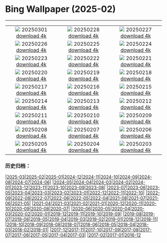 # Bing Wallpaper (2025-02)
**************
| | | |
| :----: | :----: | :----: |
| ![](https://www.bing.com/th?id=OHR.BhutanMonastery_FR-CA0854071680_1920x1080.jpg) 20250301 [download 4k](https://www.bing.com/th?id=OHR.BhutanMonastery_FR-CA0854071680_UHD.jpg) | ![](https://www.bing.com/th?id=OHR.PolarCub_FR-CA0698654822_1920x1080.jpg) 20250228 [download 4k](https://www.bing.com/th?id=OHR.PolarCub_FR-CA0698654822_UHD.jpg) | ![](https://www.bing.com/th?id=OHR.ArgyllStalker_FR-CA9572525309_1920x1080.jpg) 20250227 [download 4k](https://www.bing.com/th?id=OHR.ArgyllStalker_FR-CA9572525309_UHD.jpg) |
| ![](https://www.bing.com/th?id=OHR.WalterdaleBridge_FR-CA9281333446_1920x1080.jpg) 20250226 [download 4k](https://www.bing.com/th?id=OHR.WalterdaleBridge_FR-CA9281333446_UHD.jpg) | ![](https://www.bing.com/th?id=OHR.GiantCuttlefish_FR-CA8314855616_1920x1080.jpg) 20250225 [download 4k](https://www.bing.com/th?id=OHR.GiantCuttlefish_FR-CA8314855616_UHD.jpg) | ![](https://www.bing.com/th?id=OHR.MtFujiSunrise_FR-CA7965780124_1920x1080.jpg) 20250224 [download 4k](https://www.bing.com/th?id=OHR.MtFujiSunrise_FR-CA7965780124_UHD.jpg) |
| ![](https://www.bing.com/th?id=OHR.StLouisArch_FR-CA3387365822_1920x1080.jpg) 20250223 [download 4k](https://www.bing.com/th?id=OHR.StLouisArch_FR-CA3387365822_UHD.jpg) | ![](https://www.bing.com/th?id=OHR.ChampakaSarasi_FR-CA3071619722_1920x1080.jpg) 20250222 [download 4k](https://www.bing.com/th?id=OHR.ChampakaSarasi_FR-CA3071619722_UHD.jpg) | ![](https://www.bing.com/th?id=OHR.CanadaDeer_FR-CA2132440731_1920x1080.jpg) 20250221 [download 4k](https://www.bing.com/th?id=OHR.CanadaDeer_FR-CA2132440731_UHD.jpg) |
| ![](https://www.bing.com/th?id=OHR.IceHoleOtter_FR-CA1911250698_1920x1080.jpg) 20250220 [download 4k](https://www.bing.com/th?id=OHR.IceHoleOtter_FR-CA1911250698_UHD.jpg) | ![](https://www.bing.com/th?id=OHR.BlueBelize_FR-CA1406479043_1920x1080.jpg) 20250219 [download 4k](https://www.bing.com/th?id=OHR.BlueBelize_FR-CA1406479043_UHD.jpg) | ![](https://www.bing.com/th?id=OHR.BanffSnow25_FR-CA1053265371_1920x1080.jpg) 20250218 [download 4k](https://www.bing.com/th?id=OHR.BanffSnow25_FR-CA1053265371_UHD.jpg) |
| ![](https://www.bing.com/th?id=OHR.HumpbackMother_FR-CA7899995357_1920x1080.jpg) 20250217 [download 4k](https://www.bing.com/th?id=OHR.HumpbackMother_FR-CA7899995357_UHD.jpg) | ![](https://www.bing.com/th?id=OHR.Misotsuchi2025_FR-CA6882256212_1920x1080.jpg) 20250216 [download 4k](https://www.bing.com/th?id=OHR.Misotsuchi2025_FR-CA6882256212_UHD.jpg) | ![](https://www.bing.com/th?id=OHR.PenguinLove_FR-CA6502160876_1920x1080.jpg) 20250215 [download 4k](https://www.bing.com/th?id=OHR.PenguinLove_FR-CA6502160876_UHD.jpg) |
| ![](https://www.bing.com/th?id=OHR.LakeTyrrell_FR-CA2558878475_1920x1080.jpg) 20250214 [download 4k](https://www.bing.com/th?id=OHR.LakeTyrrell_FR-CA2558878475_UHD.jpg) | ![](https://www.bing.com/th?id=OHR.GalapagosIguana_FR-CA2196736682_1920x1080.jpg) 20250213 [download 4k](https://www.bing.com/th?id=OHR.GalapagosIguana_FR-CA2196736682_UHD.jpg) | ![](https://www.bing.com/th?id=OHR.YungangGrottoes_FR-CA8449584215_1920x1080.jpg) 20250212 [download 4k](https://www.bing.com/th?id=OHR.YungangGrottoes_FR-CA8449584215_UHD.jpg) |
| ![](https://www.bing.com/th?id=OHR.UmbrellaDay_FR-CA7989925636_1920x1080.jpg) 20250211 [download 4k](https://www.bing.com/th?id=OHR.UmbrellaDay_FR-CA7989925636_UHD.jpg) | ![](https://www.bing.com/th?id=OHR.AlstromPoint_FR-CA6255476346_1920x1080.jpg) 20250210 [download 4k](https://www.bing.com/th?id=OHR.AlstromPoint_FR-CA6255476346_UHD.jpg) | ![](https://www.bing.com/th?id=OHR.SnowySvaneti_FR-CA7435205782_1920x1080.jpg) 20250209 [download 4k](https://www.bing.com/th?id=OHR.SnowySvaneti_FR-CA7435205782_UHD.jpg) |
| ![](https://www.bing.com/th?id=OHR.BlueNorway_FR-CA3240346092_1920x1080.jpg) 20250208 [download 4k](https://www.bing.com/th?id=OHR.BlueNorway_FR-CA3240346092_UHD.jpg) | ![](https://www.bing.com/th?id=OHR.WhararikiBeach_FR-CA4266393826_1920x1080.jpg) 20250207 [download 4k](https://www.bing.com/th?id=OHR.WhararikiBeach_FR-CA4266393826_UHD.jpg) | ![](https://www.bing.com/th?id=OHR.ScottishSheep_FR-CA7662917245_1920x1080.jpg) 20250206 [download 4k](https://www.bing.com/th?id=OHR.ScottishSheep_FR-CA7662917245_UHD.jpg) |
| ![](https://www.bing.com/th?id=OHR.GoldenBridge_FR-CA7277634680_1920x1080.jpg) 20250205 [download 4k](https://www.bing.com/th?id=OHR.GoldenBridge_FR-CA7277634680_UHD.jpg) | ![](https://www.bing.com/th?id=OHR.RibbleheadViaduct_FR-CA7176711694_1920x1080.jpg) 20250204 [download 4k](https://www.bing.com/th?id=OHR.RibbleheadViaduct_FR-CA7176711694_UHD.jpg) | ![](https://www.bing.com/th?id=OHR.AustriaMarmot_FR-CA6673820084_1920x1080.jpg) 20250203 [download 4k](https://www.bing.com/th?id=OHR.AustriaMarmot_FR-CA6673820084_UHD.jpg) |

### 历史归档：

|[2025-03](/../2025-03/2025-03.md)|[2025-02](/2025-02.md)|[2025-01](/../2025-01/2025-01.md)|[2024-12](/../2024-12/2024-12.md)|[2024-11](/../2024-11/2024-11.md)|[2024-10](/../2024-10/2024-10.md)|[2024-09](/../2024-09/2024-09.md)|[2024-08](/../2024-08/2024-08.md)|[2024-07](/../2024-07/2024-07.md)|[2024-06](/../2024-06/2024-06.md)|
|[2024-05](/../2024-05/2024-05.md)|[2024-04](/../2024-04/2024-04.md)|[2024-03](/../2024-03/2024-03.md)|[2024-02](/../2024-02/2024-02.md)|[2024-01](/../2024-01/2024-01.md)|[2023-12](/../2023-12/2023-12.md)|[2023-11](/../2023-11/2023-11.md)|[2023-10](/../2023-10/2023-10.md)|[2023-09](/../2023-09/2023-09.md)|[2023-08](/../2023-08/2023-08.md)|
|[2023-07](/../2023-07/2023-07.md)|[2023-06](/../2023-06/2023-06.md)|[2023-05](/../2023-05/2023-05.md)|[2023-04](/../2023-04/2023-04.md)|[2023-03](/../2023-03/2023-03.md)|[2023-02](/../2023-02/2023-02.md)|[2023-01](/../2023-01/2023-01.md)|[2022-12](/../2022-12/2022-12.md)|[2022-11](/../2022-11/2022-11.md)|[2022-10](/../2022-10/2022-10.md)|
|[2022-09](/../2022-09/2022-09.md)|[2022-08](/../2022-08/2022-08.md)|[2022-07](/../2022-07/2022-07.md)|[2022-06](/../2022-06/2022-06.md)|[2022-05](/../2022-05/2022-05.md)|[2022-04](/../2022-04/2022-04.md)|[2021-08](/../2021-08/2021-08.md)|[2021-07](/../2021-07/2021-07.md)|[2021-06](/../2021-06/2021-06.md)|[2021-05](/../2021-05/2021-05.md)|
|[2021-04](/../2021-04/2021-04.md)|[2021-03](/../2021-03/2021-03.md)|[2021-02](/../2021-02/2021-02.md)|[2021-01](/../2021-01/2021-01.md)|[2020-12](/../2020-12/2020-12.md)|[2020-11](/../2020-11/2020-11.md)|[2020-10](/../2020-10/2020-10.md)|[2020-09](/../2020-09/2020-09.md)|[2020-08](/../2020-08/2020-08.md)|[2020-07](/../2020-07/2020-07.md)|
|[2020-06](/../2020-06/2020-06.md)|[2020-05](/../2020-05/2020-05.md)|[2020-04](/../2020-04/2020-04.md)|[2020-03](/../2020-03/2020-03.md)|[2020-02](/../2020-02/2020-02.md)|[2020-01](/../2020-01/2020-01.md)|[2019-12](/../2019-12/2019-12.md)|[2019-11](/../2019-11/2019-11.md)|[2019-10](/../2019-10/2019-10.md)|[2019-09](/../2019-09/2019-09.md)|
|[2019-08](/../2019-08/2019-08.md)|[2019-07](/../2019-07/2019-07.md)|[2019-06](/../2019-06/2019-06.md)|[2019-05](/../2019-05/2019-05.md)|[2019-04](/../2019-04/2019-04.md)|[2019-03](/../2019-03/2019-03.md)|[2019-02](/../2019-02/2019-02.md)|[2019-01](/../2019-01/2019-01.md)|[2018-12](/../2018-12/2018-12.md)|[2018-11](/../2018-11/2018-11.md)|
|[2018-10](/../2018-10/2018-10.md)|[2018-09](/../2018-09/2018-09.md)|[2018-08](/../2018-08/2018-08.md)|[2018-07](/../2018-07/2018-07.md)|[2018-06](/../2018-06/2018-06.md)|[2018-05](/../2018-05/2018-05.md)|[2018-04](/../2018-04/2018-04.md)|[2018-03](/../2018-03/2018-03.md)|[2018-02](/../2018-02/2018-02.md)|[2018-01](/../2018-01/2018-01.md)|
|[2017-12](/../2017-12/2017-12.md)|[2017-11](/../2017-11/2017-11.md)|[2017-10](/../2017-10/2017-10.md)|[2017-09](/../2017-09/2017-09.md)|[2017-08](/../2017-08/2017-08.md)|[2017-07](/../2017-07/2017-07.md)|[2017-06](/../2017-06/2017-06.md)|[2017-05](/../2017-05/2017-05.md)|[2017-04](/../2017-04/2017-04.md)|[2017-03](/../2017-03/2017-03.md)|
|[2017-02](/../2017-02/2017-02.md)|[2017-01](/../2017-01/2017-01.md)|[2016-12](/../2016-12/2016-12.md)